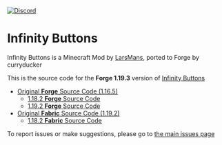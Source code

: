 [![Discord](https://i.imgur.com/JiW4MLF.png)](https://discord.gg/PJCXjSJnu2)

# Infinity Buttons

Infinity Buttons is a Minecraft Mod by [LarsMans](https://github.com/LarsMans64), ported to Forge by curryducker

This is the source code for the **Forge 1.19.3** version of [Infinity Buttons](https://www.curseforge.com/minecraft/mc-mods/infinity-buttons)
- [Original **Forge** Source Code (1.16.5)](https://github.com/curryducker/InfinityButtonsForge)
  - [1.18.2 **Forge** Source Code](https://github.com/curryducker/InfinityButtonsForge-1.18.2)
  - [1.19.2 **Forge** Source Code](https://github.com/curryducker/InfinityButtonsForge-1.19.x)
- [Original **Fabric** Source Code (1.19.2)](https://github.com/LarsMans64/InfinityButtons)
  - [1.18.2 **Fabric** Source Code](https://github.com/LarsMans64/InfinityButtons1.18.2)

To report issues or make suggestions, please go to [the main issues page](https://github.com/LarsMans64/InfinityButtons/issues)

